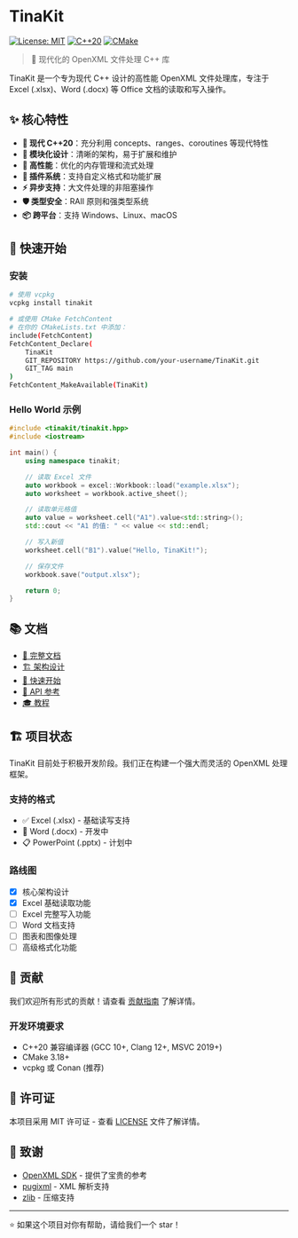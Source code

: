 # TinaKit

[![License: MIT](https://img.shields.io/badge/License-MIT-yellow.svg)](https://opensource.org/licenses/MIT)
[![C++20](https://img.shields.io/badge/C%2B%2B-20-blue.svg)](https://en.cppreference.com/w/cpp/20)
[![CMake](https://img.shields.io/badge/CMake-3.18+-green.svg)](https://cmake.org/)

> 🚀 现代化的 OpenXML 文件处理 C++ 库

TinaKit 是一个专为现代 C++ 设计的高性能 OpenXML 文件处理库，专注于 Excel (.xlsx)、Word (.docx) 等 Office 文档的读取和写入操作。

## ✨ 核心特性

- **🎯 现代 C++20**：充分利用 concepts、ranges、coroutines 等现代特性
- **🔧 模块化设计**：清晰的架构，易于扩展和维护
- **🚀 高性能**：优化的内存管理和流式处理
- **🔌 插件系统**：支持自定义格式和功能扩展
- **⚡ 异步支持**：大文件处理的非阻塞操作
- **🛡️ 类型安全**：RAII 原则和强类型系统
- **📦 跨平台**：支持 Windows、Linux、macOS

## 🚀 快速开始

### 安装

```bash
# 使用 vcpkg
vcpkg install tinakit

# 或使用 CMake FetchContent
# 在你的 CMakeLists.txt 中添加：
include(FetchContent)
FetchContent_Declare(
    TinaKit
    GIT_REPOSITORY https://github.com/your-username/TinaKit.git
    GIT_TAG main
)
FetchContent_MakeAvailable(TinaKit)
```

### Hello World 示例

```cpp
#include <tinakit/tinakit.hpp>
#include <iostream>

int main() {
    using namespace tinakit;

    // 读取 Excel 文件
    auto workbook = excel::Workbook::load("example.xlsx");
    auto worksheet = workbook.active_sheet();

    // 读取单元格值
    auto value = worksheet.cell("A1").value<std::string>();
    std::cout << "A1 的值: " << value << std::endl;

    // 写入新值
    worksheet.cell("B1").value("Hello, TinaKit!");

    // 保存文件
    workbook.save("output.xlsx");

    return 0;
}
```

## 📚 文档

- [📖 完整文档](docs/README.md)
- [🏗️ 架构设计](docs/architecture/overview.md)
- [🚀 快速开始](docs/getting-started/installation.md)
- [📝 API 参考](docs/api-reference/index.md)
- [🎓 教程](docs/tutorials/)

## 🏗️ 项目状态

TinaKit 目前处于积极开发阶段。我们正在构建一个强大而灵活的 OpenXML 处理框架。

### 支持的格式

- ✅ Excel (.xlsx) - 基础读写支持
- 🚧 Word (.docx) - 开发中
- 📋 PowerPoint (.pptx) - 计划中

### 路线图

- [x] 核心架构设计
- [x] Excel 基础读取功能
- [ ] Excel 完整写入功能
- [ ] Word 文档支持
- [ ] 图表和图像处理
- [ ] 高级格式化功能

## 🤝 贡献

我们欢迎所有形式的贡献！请查看 [贡献指南](CONTRIBUTING.md) 了解详情。

### 开发环境要求

- C++20 兼容编译器 (GCC 10+, Clang 12+, MSVC 2019+)
- CMake 3.18+
- vcpkg 或 Conan (推荐)

## 📄 许可证

本项目采用 MIT 许可证 - 查看 [LICENSE](LICENSE) 文件了解详情。

## 🙏 致谢

- [OpenXML SDK](https://github.com/OfficeDev/Open-XML-SDK) - 提供了宝贵的参考
- [pugixml](https://pugixml.org/) - XML 解析支持
- [zlib](https://zlib.net/) - 压缩支持

---

⭐ 如果这个项目对你有帮助，请给我们一个 star！
